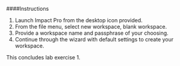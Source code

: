 ####Instructions

1. Launch Impact Pro from the desktop icon provided. 
2. From the file menu, select new workspace, blank workspace. 
3. Provide a workspace name and passphrase of your choosing. 
4. Continue through the wizard with default settings to create your workspace. 

This concludes lab exercise 1.
